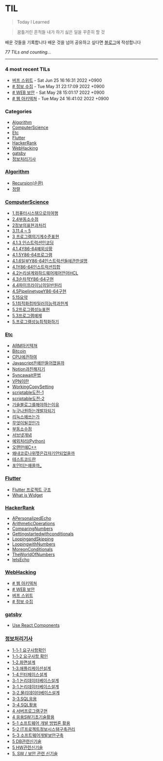 # TIL
> Today I Learned

> 꿈틀거린 흔적들
> 내가 하기 싫은 일을 꾸준히 할 것

배운 것들을 기록합니다
배운 것을 넘어 공유하고 싶다면 [블로그][1]에 작성합니다


_77 TILs and counting..._

---

### 4 most recent TILs

- [버프 스위트](WebHacking/burpSuit.md) - Sat Jun 25 16:16:31 2022 +0900
- [# 정보 수집](WebHacking/getInformation.md) - Tue May 31 22:17:09 2022 +0900
- [# WEB 보안](WebHacking/WebSecurity.md) - Sat May 28 15:01:17 2022 +0900
- [# 웹 아키텍쳐](WebHacking/Web&&HTTP.md) - Tue May 24 16:41:02 2022 +0900

### Categories

- [Algorithm](#Algorithm)
- [ComputerScience](#ComputerScience)
- [Etc](#Etc)
- [Flutter](#Flutter)
- [HackerRank](#HackerRank)
- [WebHacking](#WebHacking)
- [gatsby](#gatsby)
- [정보처리기사](#정보처리기사)

### [Algorithm](#Algorithm)
- [Recursion(순환)](Algorithm/1.순환.md)
- [정렬](Algorithm/2.정렬.md)

### [ComputerScience](#ComputerScience)
- [1.컴퓨터시스템으로의여행](ComputerScience/1.컴퓨터시스템으로의여행.md)
- [2.4부동소수점](ComputerScience/2.4부동소수점.md)
- [2정보의표현과처리](ComputerScience/2정보의표현과처리.md)
- [3.11.4 ~ 5](ComputerScience/3.11.md)
- [3 프로그램의기계수준표현](ComputerScience/3.프로그램의기계수준표현.md)
- [4.1.3 인스트럭션인코딩](ComputerScience/4.1.3인스트럭션인코딩.md)
- [4.1.4Y86-64예외상황](ComputerScience/4.1.4Y86-64예외상황.md)
- [4.1.5Y86-64프로그램](ComputerScience/4.1.5Y86-64프로그램.md)
- [4.1.6일부Y86-64인스트럭션들에관한설명](ComputerScience/4.1.6일부Y86-64인스트럭션들에관한설명.md)
- [4.1Y86-64인스트럭션집합](ComputerScience/4.1Y86-64인스트럭션집합.md)
- [4.2논리설계와하드웨어제어언어HCL](ComputerScience/4.2논리설계와하드웨어제어언어HCL.md)
- [4.3순차적Y86-64구현](ComputerScience/4.3순차적Y86-64구현.md)
- [4.4파이프라이닝의일반원리](ComputerScience/4.4파이프라이닝의일반원리.md)
- [4.5PipelinetypeY86-64구현](ComputerScience/4.5PipelinetypeY86-64구현.md)
- [5.15요약](ComputerScience/5.15요약.md)
- [5.1최적화컴파일러의능력과한계](ComputerScience/5.1최적화컴파일러의능력과한계.md)
- [5.2프로그램성능표현](ComputerScience/5.2프로그램성능표현.md)
- [5.3프로그램예제](ComputerScience/5.3프로그램예제.md)
- [5.프로그램성능최적화하기](ComputerScience/5.프로그램성능최적화하기.md)

### [Etc](#Etc)
- [ARM아키텍쳐](Etc/ARM아키텍쳐.md)
- [Bitcoin](Etc/Bitcoin.md)
- [CPU에관하여](Etc/CPU에관하여.md)
- [Javascript은왜만들어졌을까](Etc/Javascript은왜만들어졌을까.md)
- [Notion과친해지기](Etc/Notion과친해지기.md)
- [Syncawait문법](Etc/Syncawait문법.md)
- [VPN이란](Etc/VPN이란.md)
- [WorkingCopySetting](Etc/WorkingCopySetting.md)
- [scriptable도전-1](Etc/scriptable도전-1.md)
- [scriptable도전-2](Etc/scriptable도전-2.md)
- [기술블로그를해야하는이유](Etc/기술블로그를해야하는이유.md)
- [누구나원하는개발자되기](Etc/누구나원하는개발자되기.md)
- [리눅스왜쓰는가](Etc/리눅스왜쓰는가.md)
- [무엇이될것인가](Etc/무엇이될것인가.md)
- [부동소수점](Etc/부동소수점.md)
- [서브넷개념](Etc/서브넷개념.md)
- [예외처리(Python)](Etc/예외처리(Python).md)
- [오랜만에C++](Etc/오랜만에C++.md)
- [왜내코로나위젯은갑자기안되었을까](Etc/왜내코로나위젯은갑자기안되었을까.md)
- [테스트코드란](Etc/테스트코드란.md)
- [포인터는왜쓸까_](Etc/포인터는왜쓸까_.md)

### [Flutter](#Flutter)
- [Flutter 프로젝트 구조](Flutter/Flutter프로젝트구조.md)
- [What is Widget](Flutter/Widget.md)

### [HackerRank](#HackerRank)
- [APersonalizedEcho](HackerRank/APersonalizedEcho.md)
- [ArithmeticOperations](HackerRank/ArithmeticOperations.md)
- [ComparingNumbers](HackerRank/ComparingNumbers.md)
- [Gettingstartedwithconditionals](HackerRank/Gettingstartedwithconditionals.md)
- [LoopingandSkipping](HackerRank/LoopingandSkipping.md)
- [LoopingwithNumbers](HackerRank/LoopingwithNumbers.md)
- [MoreonConditionals](HackerRank/MoreonConditionals.md)
- [TheWorldOfNumbers](HackerRank/TheWorldOfNumbers.md)
- [letsEcho](HackerRank/letsEcho.md)

### [WebHacking](#WebHacking)
- [# 웹 아키텍쳐](WebHacking/Web&&HTTP.md)
- [# WEB 보안](WebHacking/WebSecurity.md)
- [버프 스위트](WebHacking/burpSuit.md)
- [# 정보 수집](WebHacking/getInformation.md)

### [gatsby](#gatsby)
- [Use React Components](gatsby/useReactComponents.md)

### [정보처리기사](#정보처리기사)
- [1-1-1 요구사항확인](정보처리기사/1-1-1.요구사항확인.md)
- [1-1-2 요구사항 확인](정보처리기사/1-1-2.요구사항확인.md)
- [1-2.화면설계](정보처리기사/1-2.화면설계.md)
- [1-3.애플리케이션설계](정보처리기사/1-3.애플리케이션설계.md)
- [1-4.인터페이스설계](정보처리기사/1-4.인터페이스설계.md)
- [3-1 논리데이터베이스설계](정보처리기사/3-1-1.논리데이터베이스설계.md)
- [3-1.논리데이터베이스설계](정보처리기사/3-1-2.논리데이터베이스설계.md)
- [3-2.물리데이터베이스설계](정보처리기사/3-2.물리데이터베이스설계.md)
- [3-3.SQL응용](정보처리기사/3-3.SQL응용.md)
- [3-4.SQL활용](정보처리기사/3-4.SQL활용.md)
- [4 서버프로그램구현](정보처리기사/4.서버프로그램구현.md)
- [4 응용SW기초기술활용](정보처리기사/4.응용SW기초기술활용.md)
- [5-1 소프트웨어 개발 방법론 활용](정보처리기사/5-1.소프트웨어개발방법론활용.md)
- [5-2 IT프로젝트정보시스템구축관리](정보처리기사/5-2.IT프로젝트정보시스템구축관리.md)
- [5-3 소프트웨어개발보안구축](정보처리기사/5-3.소프트웨어개발보안구축.md)
- [5 DB관련신기술](정보처리기사/5.DB관련신기술.md)
- [5 HW관련신기술](정보처리기사/5.HW관련신기술.md)
- [5. SW / 보안 관련 신기술](정보처리기사/5.SW보안관련신기술.md)

[1]: https://goberomsu.github.io/

